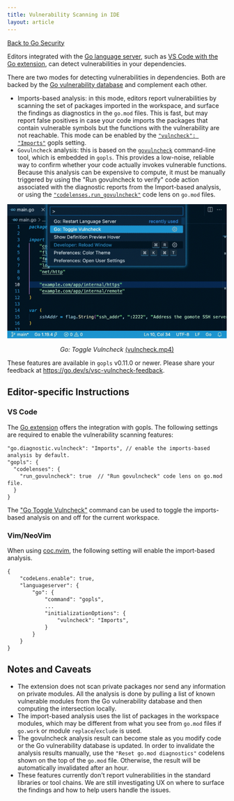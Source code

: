 ```yaml
---
title: Vulnerability Scanning in IDE
layout: article
---
```


[Back to Go Security](/security)

Editors integrated with the [Go language server](https://pkg.go.dev/golang.org/x/tools/cmd/gopls), such as [VS Code with the Go extension](https://marketplace.visualstudio.com/items?itemName=golang.go), can detect vulnerabilities in your dependencies.

There are two modes for detecting vulnerabilities in dependencies. Both are backed by the [Go vulnerability database](https://vuln.go.dev) and complement each other.

* Imports-based analysis: in this mode, editors report vulnerabilities by scanning the set of packages imported in the workspace, and surface the findings as diagnostics in the `go.mod` files. This is fast, but may report false positives in case your code imports the packages that contain vulnerable symbols but the functions with the vulnerability are not reachable. This mode can be enabled by the [`"vulncheck": "Imports"`](https://github.com/golang/tools/blob/master/gopls/doc/settings.md#vulncheck-enum) gopls setting.
* `Govulncheck` analysis: this is based on the [`govulncheck`](https://pkg.go.dev/golang.org/x/vuln/cmd/govulncheck) command-line tool, which is embedded in `gopls`.  This provides a low-noise, reliable way to confirm whether your code actually invokes vulnerable functions. Because this analysis can be expensive to compute, it must be manually triggered by using the "Run govulncheck to verify" code action associated with the diagnostic reports from the Import-based analysis, or using the [`"codelenses.run_govulncheck"`](https://github.com/golang/tools/blob/master/gopls/doc/settings.md#run-govulncheck) code lens on `go.mod` files.

<div style="text-align: center;"><img src="vscode.gif" alt="Vulncheck">

<em>Go: Toggle Vulncheck</em> <a
href="https://user-images.githubusercontent.com/4999471/206977512-a821107d-9ffb-4456-9b27-6a6a4f900ba6.mp4">(vulncheck.mp4)</a>
</div>

These features are available in `gopls` v0.11.0 or newer. Please share your feedback at https://go.dev/s/vsc-vulncheck-feedback.

## Editor-specific Instructions

### VS Code

The [Go extension](https://marketplace.visualstudio.com/items?itemName=golang.go) offers the integration with gopls. The following settings are required to enable the vulnerability scanning features:

```
"go.diagnostic.vulncheck": "Imports", // enable the imports-based analysis by default.
"gopls": {
  "codelenses": {
    "run_govulncheck": true  // "Run govulncheck" code lens on go.mod file.
  }
}
```

The ["Go Toggle Vulncheck"](https://github.com/golang/vscode-go/wiki/Commands#go-toggle-vulncheck) command can be used to toggle the imports-based analysis on and off for the current workspace.

### Vim/NeoVim

When using [coc.nvim](https://www.vim.org/scripts/script.php?script_id=5779), the following setting will enable the import-based analysis.

```
{
    "codeLens.enable": true,
    "languageserver": {
        "go": {
            "command": "gopls",
            ...
            "initializationOptions": {
                "vulncheck": "Imports",
            }
        }
    }
}
```

## Notes and Caveats

- The extension does not scan private packages nor send any information on private modules. All the analysis is done by pulling a list of known vulnerable modules from the Go vulnerability database and then computing the intersection locally.
- The import-based analysis uses the list of packages in the workspace modules, which may be different from what you see from `go.mod` files if `go.work` or module `replace`/`exclude` is used.
- The govulncheck analysis result can become stale as you modify code or the Go vulnerability database is updated. In order to invalidate the analysis results manually, use the `"Reset go.mod diagnostics"` codelens shown on the top of the `go.mod` file. Otherwise, the result will be automatically invalidated after an hour.
- These features currently don't report vulnerabilities in the standard libraries or tool chains. We are still investigating UX on where to surface the findings and how to help users handle the issues.
